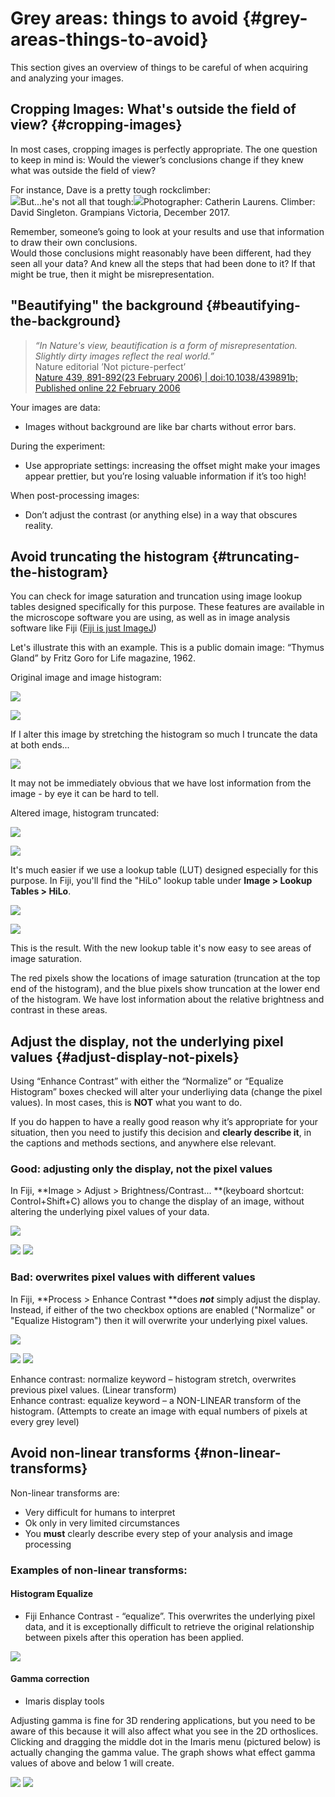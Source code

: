 # Grey areas: things to avoid {#grey-areas-things-to-avoid}

This section gives an overview of things to be careful of when acquiring and analyzing your images.

## Cropping Images: What's outside the field of view? {#cropping-images}

In most cases, cropping images is perfectly appropriate. The one question to keep in mind is: Would the viewer’s conclusions change if they knew what was outside the field of view?

For instance, Dave is a pretty tough rockclimber:  
![](/assets/images/Dave_Grampians_Dec2017_cropped_%28crompressed%29.jpg)But...he's not all that tough:![](/assets/images/Dave_Grampians_Dec2017_boxed_%28crompressed%29.jpg)Photographer: Catherin Laurens. Climber: David Singleton. Grampians Victoria, December 2017.

Remember, someone’s going to look at your results and use that information to draw their own conclusions.  
Would those conclusions might reasonably have been different, had they seen all your data? And knew all the steps that had been done to it? If that might be true, then it might be misrepresentation.

## "Beautifying" the background {#beautifying-the-background}

> _“In Nature's view, beautification is a form of misrepresentation. Slightly dirty images reflect the real world.”_  
> Nature editorial ’Not picture-perfect’  
> [Nature 439, 891-892\(23 February 2006\) \| doi:10.1038/439891b; Published online 22 February 2006](http://www.nature.com/nature/journal/v439/n7079/full/439891b.html?foxtrotcallback=true)

Your images are data:

* Images without background are like bar charts without error bars.

During the experiment:

* Use appropriate settings: increasing the offset might make your images appear prettier, but you’re losing valuable information if it’s too high!

When post-processing images:

* Don’t adjust the contrast \(or anything else\) in a way that obscures reality.

## Avoid truncating the histogram {#truncating-the-histogram}

You can check for image saturation and truncation using image lookup tables designed specifically for this purpose. These features are available in the microscope software you are using, as well as in image analysis software like Fiji \([Fiji is just ImageJ](http://fiji.sc/)\)

Let's illustrate this with an example. This is a public domain image: “Thymus Gland” by Fritz Goro for Life magazine, 1962.

Original image and image histogram:

![](/assets/images/ThymusGland_original_image.jpg)

![](/assets/images/Histogram_diagram_original.jpg)

If I alter this image by stretching the histogram so much I truncate the data at both ends...

![](/assets/images/Histogram_diagram_streching.jpg)

It may not be immediately obvious that we have lost information from the image - by eye it can be hard to tell.

Altered image, histogram truncated:

![](/assets/images/Fiji_HiLo_LUT_off.jpg)

![](/assets/images/Histogram_diagram_stretched.jpg)

It's much easier if we use a lookup table \(LUT\) designed especially for this purpose. In Fiji, you'll find the "HiLo" lookup table under **Image &gt; Lookup Tables &gt; HiLo**.

![](/assets/images/Fiji_HiLo_LUT_menu.jpg)

![](/assets/images/Fiji_HiLo_LUT_applied.jpg)

This is the result. With the new lookup table it's now easy to see areas of image saturation.

The red pixels show the locations of image saturation \(truncation at the top end of the histogram\), and the blue pixels show truncation at the lower end of the histogram. We have lost information about the relative brightness and contrast in these areas.

## Adjust the display, not the underlying pixel values {#adjust-display-not-pixels}

Using “Enhance Contrast” with either the “Normalize” or “Equalize Histogram” boxes checked will alter your underliying data \(change the pixel values\). In most cases, this is **NOT** what you want to do.

If you do happen to have a really good reason why it’s appropriate for your situation, then you need to justify this decision and **clearly describe it**, in the captions and methods sections, and anywhere else relevant.

### Good: adjusting only the display, not the pixel values

In Fiji, **Image &gt; Adjust &gt; Brightness/Contrast... **\(keyboard shortcut: Control+Shift+C\) allows you to change the display of an image, without altering the underlying pixel values of your data.

![](/assets/images/green_tick.jpg)

![](/assets/images/Fiji_AdjustBrightnessContast_menu.jpg)         ![](/assets/images/Fiji_AdjustBrightnessContast_options.jpg)

### Bad: overwrites pixel values with different values

In Fiji, **Process &gt; Enhance Contrast **does _**not**_ simply adjust the display. Instead, if either of the two checkbox options are enabled \("Normalize" or "Equalize Histogram"\) then it will overwrite your underlying pixel values.

![](/assets/images/red_cross.jpg)

![](/assets/images/Fiji_EnhanceContrast_menu.jpg) ![](/assets/images/Fiji_EnhanceContrast_options_annotated.jpg)

Enhance contrast: normalize keyword – histogram stretch, overwrites previous pixel values. \(Linear transform\)  
Enhance contrast: equalize keyword – a NON-LINEAR transform of the histogram. \(Attempts to create an image with equal numbers of pixels at every grey level\)

## Avoid non-linear transforms {#non-linear-transforms}

Non-linear transforms are:

* Very difficult for humans to interpret
* Ok only in very limited circumstances
* You **must** clearly describe every step of your analysis and image processing

### Examples of non-linear transforms:

#### Histogram Equalize

* Fiji Enhance Contrast - “equalize”. This overwrites the underlying pixel data, and it is exceptionally difficult to retrieve the original relationship between pixels after this operation has been applied.

![](/assets/images/HistogramEqualize_example_StackOverflow.jpg)

#### Gamma correction

* Imaris display tools

Adjusting gamma is fine for 3D rendering applications, but you need to be aware of this because it will also affect what you see in the 2D orthoslices. Clicking and dragging the middle dot in the Imaris menu \(pictured below\) is actually changing the gamma value. The graph shows what effect gamma values of above and below 1 will create.

![](/assets/images/Imaris_gamma_adjustment.jpg)  ![](/assets/images/Imaris_gamma_adjustment_graph.jpg)

